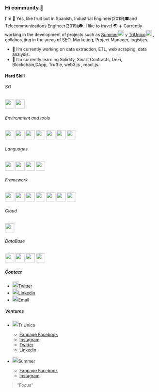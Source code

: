 ### Hi community 👋


I'm :pineapple: Yes, like fruit but in Spanish, Industrial Engineer(2019):mortar_board:and Telecommunications Engineer(2019):mortar_board:. I like to travel :earth_asia: :airplane: Currently working in the development of projects such as [Summer](https://summer.so/)<code><img height ="20" src ="https://summer.so/wp-content/uploads/2020/11/logo_summer.png"></code> y [TriUnico](https://triunico.com)<code><img height="20" src="https://triunico.com/wp-content/uploads/2020/04/icono-peque%C3%B1o_Mesa-de-trabajo-1.png"></code> , collaborating in the areas of SEO, Marketing, Project Manager, logistics.

- 🔭 I’m currently working on data extraction, ETL, web scraping, data analysis.
- 🌱 I’m currently learning Solidity, Smart Contracts, DeFi, Blockchain,DApp, Truffle, web3.js , react.js.

#### Hard Skill
###### SO
<code><img height="30" src="https://e7.pngegg.com/pngimages/936/104/png-clipart-tux-racer-linux-kernel-mailing-list-computer-icons-linux-logo-vertebrate.png"></code>
<code><img height="30" src="https://www.muycomputer.com/wp-content/uploads/2013/08/Windows8.jpeg"></code>

###### Environment and tools
<code><img height="30" src="https://avatars3.githubusercontent.com/u/18133?s=200&v=4" ></code>
<code><img height="30" src="https://cdn.worldvectorlogo.com/logos/visual-studio-code-1.svg"></code>
<code><img height="30" src="https://upload.wikimedia.org/wikipedia/commons/thumb/3/38/Jupyter_logo.svg/518px-Jupyter_logo.svg.png"></code>
<code><img height="30" src="https://colab.research.google.com/img/colab_favicon_256px.png"></code>
<code><img height="30" src="https://bit.ly/3hezBtZ"></code>
<code><img height="30" src="https://miro.medium.com/max/800/1*-IKxrqCFwFuOx0oTdJfh4Q.png"></code>
<code><img height="30" src="https://bit.ly/3hfN4BA"></code>

###### Languages
<code><img height="30" src="https://upload.wikimedia.org/wikipedia/commons/thumb/c/c3/Python-logo-notext.svg/1024px-Python-logo-notext.svg.png"></code>
<code><img height="30" src="https://s1.eestatic.com/2017/07/19/actualidad/Actualidad_232491174_129964691_698x400.jpg"></code>
<code><img height="30" src="https://banner2.cleanpng.com/20180526/oqt/kisspng-microsoft-sql-server-mysql-database-logo-5b098c6ebad6d7.7316225815273524307653.jpg"></code>
<code><img height="30" src="https://en.bitcoinwiki.org/upload/en/images/thumb/d/d5/Solidity.png/400px-Solidity.png"></code>

###### Framework
<code><img height="30" src="https://upload.wikimedia.org/wikipedia/commons/thumb/e/ed/Pandas_logo.svg/1200px-Pandas_logo.svg.png"></code>
<code><img height="30" src="https://upload.wikimedia.org/wikipedia/commons/thumb/1/1a/NumPy_logo.svg/1280px-NumPy_logo.svg.png"></code>
<code><img height="30" src="https://i1.wp.com/www.clubdetecnologia.net/wp-content/uploads/2017/11/scrapy-big-logo.png?resize=200%2C255"></code>
<code><img height="30" src="https://cleventy.com/wp-content/uploads/2014/07/selenium-logo.png"></code>
<code><img height="30" src="https://encrypted-tbn0.gstatic.com/images?q=tbn%3AANd9GcSXiQLl1XEs0ll1MUYDoZCYlRQ4KEcA3AQr8Q&usqp=CAU"></code>
<code><img height="30" src="https://funthon.files.wordpress.com/2017/05/bs.png"></code>
<code><img height="30" src="https://requests.readthedocs.io/es/latest/_static/requests-sidebar.png"></code>

###### Cloud
<code><img height="30" src="https://cloud.google.com/images/social-icon-google-cloud-1200-630.png"></code>

###### DataBase
<code><img height="30" src="https://upload.wikimedia.org/wikipedia/commons/thumb/2/29/Postgresql_elephant.svg/1200px-Postgresql_elephant.svg.png"></code>
<code><img height="30" src="https://download.logo.wine/logo/MySQL/MySQL-Logo.wine.png"></code>
<code><img height="30" src="https://webassets.mongodb.com/_com_assets/cms/MongoDB_Logo_FullColorBlack_RGB-4td3yuxzjs.png"></code>
<code><img height="30" src="https://bit.ly/3k21KpX"></code>

##### Contact
- <code><img height="20" src="https://3.bp.blogspot.com/-NxouMmz2bOY/T8_ac97cesI/AAAAAAAAGg0/e3vY1_bdnbE/s1600/Twitter+logo+2012.png"></code>[Twitter](https://twitter.com/pinajmr)
- <code><img height="20" src="https://www.soydemarketing.com/wp-content/uploads/2015/12/linkedin-logo.png"></code>[Linkedin](https://www.linkedin.com/in/pinajmr/)
- <code><img height="20" src="https://lamanzanamordida.net/app/uploads-lamanzanamordida.net/2018/04/1Jj-Xzp0sIkUg23HOqzZF4w.png"></code>[Email](https://mail.google.com/mail/u/0/?view=cm&fs=1&tf=1&source=mailto&to=pinajoma0@gmail.com)



##### Ventures
- <code><img height="20" src="https://triunico.com/wp-content/uploads/2020/04/icono-peque%C3%B1o_Mesa-de-trabajo-1.png"></code>TriUnico
  - [Fanpage Facebook](https://www.facebook.com/TriUnico/)
  - [Instagram](https://www.instagram.com/triunico_/)
  - [Twitter](https://twitter.com/Triunico_)
  - [Linkedin](https://www.linkedin.com/company/triunico/)

- <code><img height="20" src="https://summer.so/wp-content/uploads/2020/11/logo_summer.png" ></code>Summer
  - [Fanpage Facebook](https://www.facebook.com/TheSummerApp/)
  - [Instagram](https://www.instagram.com/app_summer/)

>"Focus"

